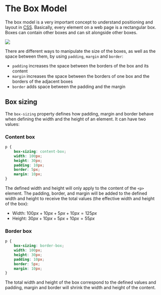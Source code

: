 # The Box Model

The box model is a very important concept to understand positioning and layout in [CSS](css.md). Basically, every element on a web page is a rectangular box. Boxes can contain other boxes and can sit alongside other boxes. 

![](box_model.png)

There are different ways to manipulate the size of the boxes, as well as the space between them, by using `padding`, `margin` and `border`:

- `padding` increases the space between the borders of the box and its content
- `margin` increases the space between the borders of one box and the borders of the adjacent boxes
- `border` adds space between the padding and the margin

## Box sizing

The `box-sizing` property defines how padding, margin and border behave when defining the width and the height of an element. It can have two values:

### Content box

```css
p {
	box-sizing: content-box;
	width: 100px;
	height: 30px;
	padding: 10px;
	border: 5px;
	margin: 10px;
}
```

The defined width and height will only apply to the content of the `<p>` element. The padding, border, and margin will be added to the defined width and height to receive the total values (the effective width and height of the box):

- Width: $100px + 10px + 5px + 10px = 125px$
- Height: $30px + 10px + 5px + 10px = 55px$

### Border box

```css
p {
	box-sizing: border-box;
	width: 100px;
	height: 30px;
	padding: 10px;
	border: 5px;
	margin: 10px;
}
```

The total width and height of the box correspond to the defined values and padding, margin and border will shrink the width and height of the content.